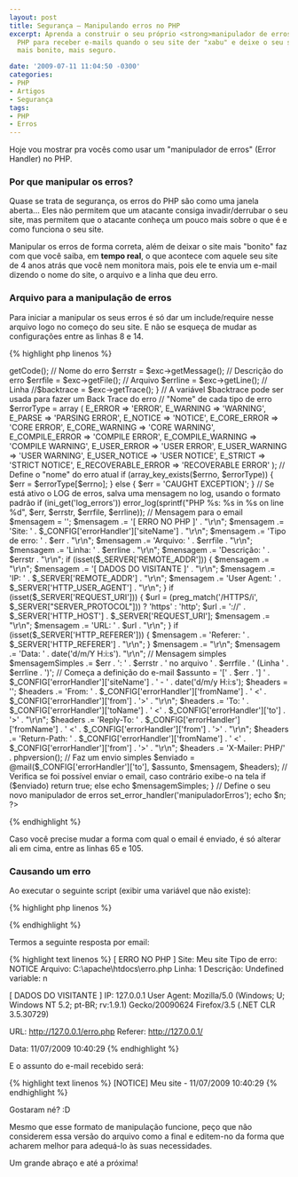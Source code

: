 ```yaml
---
layout: post
title: Segurança – Manipulando erros no PHP
excerpt: Aprenda a construir o seu próprio <strong>manipulador de erros</strong> do
  PHP para receber e-mails quando o seu site der "xabu" e deixe o seu site, além de
  mais bonito, mais seguro.

date: '2009-07-11 11:04:50 -0300'
categories:
- PHP
- Artigos
- Segurança
tags:
- PHP
- Erros
---
```

Hoje vou mostrar pra vocês como usar um "manipulador de erros" (Error Handler) no PHP.

<h3>Por que manipular os erros?</h3>
Quase se trata de segurança, os erros do PHP são como uma janela aberta... Eles não permitem que um atacante consiga invadir/derrubar o seu site, mas permitem que o atacante conheça um pouco mais sobre o que é e como funciona o seu site.

Manipular os erros de forma correta, além de deixar o site mais "bonito" faz com que você saiba, em <strong>tempo real</strong>, o que acontece com aquele seu site de 4 anos atrás que você nem monitora mais, pois ele te envia um e-mail dizendo o nome do site, o arquivo e a linha que deu erro.

<h3>Arquivo para a manipulação de erros</h3>
Para iniciar a manipular os seus erros é só dar um include/require nesse arquivo logo no começo do seu site. E não se esqueça de mudar as configurações entre as linhas 8 e 14.


{% highlight php linenos %}
<?php
/**
 *  Arquivo para manipulação de erros de forma segura:
 *   envia um e-mail para o administrador com as informações sobre o erro
 */

// Nome do site?
$_CONFIG['errorHandler']['siteName'] = 'Meu site';
// De onde virá o e-mail?
$_CONFIG['errorHandler']['from'] = 'seu@email.com.br';
$_CONFIG['errorHandler']['fromName'] = 'seu nome';
// Para onde vai o e-mail?
$_CONFIG['errorHandler']['to'] = 'seu@email.com.br';
$_CONFIG['errorHandler']['toName'] = 'seu nome';

function manipuladorErros($errno, $errstr='', $errfile='', $errline='')
{
  if (error_reporting() == 0) return;

  global $_CONFIG;

  // Verifica se não foi chamada por uma 'exception'
  if(func_num_args() == 5) {
    $exception = null;
    list($errno, $errstr, $errfile, $errline) = func_get_args();
    //$backtrace = array_reverse(debug_backtrace());
  } else {
    $exc = func_get_arg(0);
    $errno = $exc->getCode(); // Nome do erro
    $errstr = $exc->getMessage(); // Descrição do erro
    $errfile = $exc->getFile(); // Arquivo
    $errline = $exc->getLine(); // Linha
    //$backtrace = $exc->getTrace();
  }
  // A variável $backtrace pode ser usada para fazer um Back Trace do erro

  // "Nome" de cada tipo de erro
  $errorType = array (
    E_ERROR => 'ERROR',
    E_WARNING => 'WARNING',
    E_PARSE => 'PARSING ERROR',
    E_NOTICE => 'NOTICE',
    E_CORE_ERROR => 'CORE ERROR',
    E_CORE_WARNING => 'CORE WARNING',
    E_COMPILE_ERROR => 'COMPILE ERROR',
    E_COMPILE_WARNING => 'COMPILE WARNING',
    E_USER_ERROR => 'USER ERROR',
    E_USER_WARNING => 'USER WARNING',
    E_USER_NOTICE => 'USER NOTICE',
    E_STRICT => 'STRICT NOTICE',
    E_RECOVERABLE_ERROR => 'RECOVERABLE ERROR'
  );

  // Define o "nome" do erro atual
  if (array_key_exists($errno, $errorType)) {
    $err = $errorType[$errno];
  } else {
    $err = 'CAUGHT EXCEPTION';
  }

  // Se está ativo o LOG de erros, salva uma mensagem no log, usando o formato padrão
    if (ini_get('log_errors'))
        error_log(sprintf("PHP %s:  %s in %s on line %d", $err, $errstr, $errfile, $errline));

  // Mensagem para o email
  $mensagem = '';
  $mensagem .= '[ ERRO NO PHP ]' . "\r\n";
  $mensagem .= 'Site: ' . $_CONFIG['errorHandler']['siteName'] . "\r\n";
  $mensagem .= 'Tipo de erro: ' . $err . "\r\n";
  $mensagem .= 'Arquivo: ' . $errfile . "\r\n";
  $mensagem .= 'Linha: ' . $errline . "\r\n";
  $mensagem .= 'Descrição: ' . $errstr . "\r\n";
  if (isset($_SERVER['REMOTE_ADDR'])) {
    $mensagem .= "\r\n";
    $mensagem .= '[ DADOS DO VISITANTE ]' . "\r\n";
    $mensagem .= 'IP: ' . $_SERVER['REMOTE_ADDR'] . "\r\n";
    $mensagem .= 'User Agent: ' . $_SERVER['HTTP_USER_AGENT'] . "\r\n";
  }
  if (isset($_SERVER['REQUEST_URI'])) {
    $url = (preg_match('/HTTPS/i', $_SERVER["SERVER_PROTOCOL"])) ? 'https' : 'http';
    $url .= '://' . $_SERVER['HTTP_HOST'] . $_SERVER['REQUEST_URI'];
    $mensagem .= "\r\n";
    $mensagem .= 'URL: ' . $url . "\r\n";
  }
  if (isset($_SERVER['HTTP_REFERER'])) {
    $mensagem .= 'Referer: ' . $_SERVER['HTTP_REFERER'] . "\r\n";
  }
  $mensagem .= "\r\n";
  $mensagem .= 'Data: ' . date('d/m/Y H:i:s'). "\r\n";

  // Mensagem simples
  $mensagemSimples .= $err . ': ' . $errstr . ' no arquivo ' . $errfile . ' (Linha ' . $errline . ')';

  // Começa a definição do e-mail
  $assunto = '[' . $err . '] ' . $_CONFIG['errorHandler']['siteName'] . ' - ' . date('d/m/y H:i:s');

  $headers = '';
  $headers .= 'From: ' . $_CONFIG['errorHandler']['fromName'] . ' <' . $_CONFIG['errorHandler']['from'] . '>' . "\r\n";
  $headers .= 'To: ' . $_CONFIG['errorHandler']['toName'] . ' <' . $_CONFIG['errorHandler']['to'] . '>' . "\r\n";
  $headers .= 'Reply-To: ' . $_CONFIG['errorHandler']['fromName'] . ' <' . $_CONFIG['errorHandler']['from'] . '>' . "\r\n";
  $headers .= 'Return-Path: ' . $_CONFIG['errorHandler']['fromName'] . ' <' . $_CONFIG['errorHandler']['from'] . '>' . "\r\n";
  $headers .= 'X-Mailer: PHP/' . phpversion();

  // Faz um envio simples
  $enviado = @mail($_CONFIG['errorHandler']['to'], $assunto, $mensagem, $headers);

  // Verifica se foi possível enviar o email, caso contrário exibe-o na tela
  if ($enviado)
    return true;
  else
    echo $mensagemSimples;
}

// Define o seu novo manipulador de erros
set_error_handler('manipuladorErros');

echo $n;
?>
{% endhighlight %}

Caso você precise mudar a forma com qual o email é enviado, é só alterar ali em cima, entre as linhas 65 e 105.

<h3>Causando um erro</h3>
Ao executar o seguinte script (exibir uma variável que não existe):


{% highlight php linenos %}
<?php echo $n; ?> {% endhighlight %}

Termos a seguinte resposta por email:


{% highlight text linenos %}
[ ERRO NO PHP ]
Site: Meu site
Tipo de erro: NOTICE
Arquivo: C:\apache\htdocs\erro.php
Linha: 1
Descrição: Undefined variable: n

[ DADOS DO VISITANTE ]
IP: 127.0.0.1
User Agent: Mozilla/5.0 (Windows; U; Windows NT 5.2; pt-BR; rv:1.9.1) Gecko/20090624 Firefox/3.5 (.NET CLR 3.5.30729)

URL: http://127.0.0.1/erro.php
Referer: http://127.0.0.1/

Data: 11/07/2009 10:40:29
{% endhighlight %}

E o assunto do e-mail recebido será:


{% highlight text linenos %}
[NOTICE] Meu site - 11/07/2009 10:40:29
{% endhighlight %}

Gostaram né? :D

Mesmo que esse formato de manipulação funcione, peço que não considerem essa versão do arquivo como a final e editem-no  da forma que acharem melhor para adequá-lo às suas necessidades.

Um grande abraço e até a próxima!

